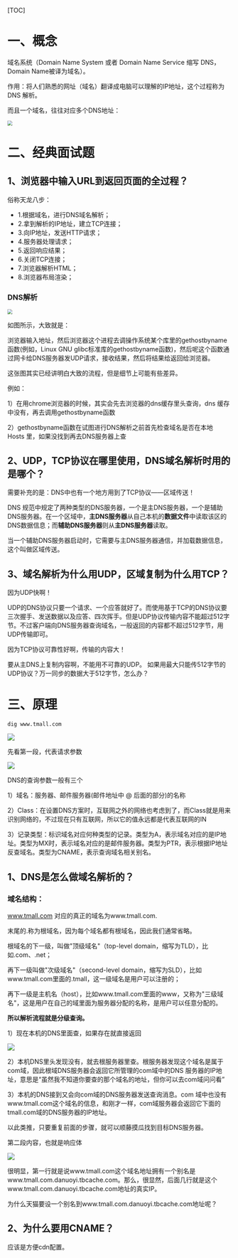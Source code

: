 [TOC]



# 一、概念

域名系统（Domain Name System 或者 Domain Name Service 缩写 DNS，Domain Name被译为域名）。

作用：将人们熟悉的网址（域名）翻译成电脑可以理解的IP地址，这个过程称为 DNS 解析。

而且一个域名，往往对应多个DNS地址：

<img src="..\images\DNS.png" style="zoom: 67%;" />



# 二、经典面试题

## 1、浏览器中输入URL到返回页面的全过程？

俗称天龙八步：

- 1.根据域名，进行DNS域名解析；
- 2.拿到解析的IP地址，建立TCP连接；
- 3.向IP地址，发送HTTP请求；
- 4.服务器处理请求；
- 5.返回响应结果；
- 6.关闭TCP连接；
- 7.浏览器解析HTML；
- 8.浏览器布局渲染；



### DNS解析

<img src="..\images\DNS解析.png" style="zoom:67%;" />

如图所示，大致就是：

浏览器输入地址，然后浏览器这个进程去调操作系统某个库里的gethostbyname函数(例如，Linux GNU glibc标准库的gethostbyname函数)，然后呢这个函数通过网卡给DNS服务器发UDP请求，接收结果，然后将结果给返回给浏览器。

这张图其实已经讲明白大致的流程，但是细节上可能有些差异。

例如：

1）在用chrome浏览器的时候，其实会先去浏览器的dns缓存里头查询，dns 缓存中没有，再去调用gethostbyname函数

2）gethostbyname函数在试图进行DNS解析之前首先检查域名是否在本地 Hosts 里，如果没找到再去DNS服务器上查



## 2、UDP，TCP协议在哪里使用，DNS域名解析时用的是哪个？

需要补充的是：DNS中也有一个地方用到了TCP协议——区域传送！

DNS 规范中规定了两种类型的DNS服务器，一个是主DNS服务器，一个是辅助DNS服务器。在一个区域中，**主DNS服务器**从自己本机的**数据文件**中读取该区的DNS数据信息；而**辅助DNS服务器**则从**主DNS服务器**读取。

当一个辅助DNS服务器启动时，它需要与主DNS服务器通信，并加载数据信息，这个叫做区域传送。





## 3、域名解析为什么用UDP，区域复制为什么用TCP？

因为UDP快啊！

UDP的DNS协议只要一个请求、一个应答就好了。而使用基于TCP的DNS协议要三次握手、发送数据以及应答、四次挥手。但是UDP协议传输内容不能超过512字节。不过客户端向DNS服务器查询域名，一般返回的内容都不超过512字节，用UDP传输即可。

因为TCP协议可靠性好啊，传输的内容大！

要从主DNS上复制内容啊，不能用不可靠的UDP。
如果用最大只能传512字节的UDP协议？万一同步的数据大于512字节，怎么办？





# 三、原理

```shell
dig www.tmall.com
```

![](../images\DNS原理.png)

先看第一段，代表请求参数

![](..\images\DNS原理1.png)

DNS的查询参数一般有三个

1）域名：服务器、邮件服务器(邮件地址中 @ 后面的部分)的名称

2）Class：在设置DNS方案时，互联网之外的网络也考虑到了，而Class就是用来识别网络的，不过现在只有互联网，所以它的值永远都是代表互联网的IN

3）记录类型：标识域名对应何种类型的记录。类型为A，表示域名对应的是IP地址。类型为MX时，表示域名对应的是邮件服务器。类型为PTR，表示根据IP地址反查域名。类型为CNAME，表示查询域名相关别名。



## 1、DNS是怎么做域名解析的？

### 域名结构：

www.tmall.com 对应的真正的域名为www.tmall.com.

末尾的.称为根域名，因为每个域名都有根域名，因此我们通常省略。

根域名的下一级，叫做"顶级域名"（top-level domain，缩写为TLD），比如.com、.net；

再下一级叫做"次级域名"（second-level domain，缩写为SLD），比如www.tmall.com里面的.tmall，这一级域名是用户可以注册的；

再下一级是主机名（host），比如www.tmall.com里面的www，又称为"三级域名"，这是用户在自己的域里面为服务器分配的名称，是用户可以任意分配的。

**所以解析流程就是分级查询。**

1）现在本机的DNS里面查，如果存在就直接返回

![](..\images\本机DNS.png)

2）本机DNS里头发现没有，就去根服务器里查。根服务器发现这个域名是属于com域，因此根域DNS服务器会返回它所管理的com域中的DNS 服务器的IP地址，意思是“虽然我不知道你要查的那个域名的地址，但你可以去com域问问看”

3）本机的DNS接到又会向com域的DNS服务器发送查询消息。com 域中也没有www.tmall.com这个域名的信息，和刚才一样，com域服务器会返回它下面的tmall.com域的DNS服务器的IP地址。

以此类推，只要重复前面的步骤，就可以顺藤摸瓜找到目标DNS服务器。



第二段内容，也就是响应体

![](..\images\DNS2.png)

很明显，第一行就是说www.tmall.com这个域名地址拥有一个别名是www.tmall.com.danuoyi.tbcache.com。那么，很显然，后面几行就是这个www.tmall.com.danuoyi.tbcache.com地址的真实IP。

为什么天猫要设一个别名到www.tmall.com.danuoyi.tbcache.com地址呢？



## 2、为什么要用CNAME？

应该是方便cdn配置。